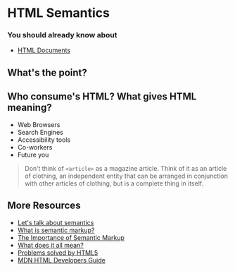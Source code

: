 # HTML Semantics

### You should already know about
* [HTML Documents](/units/html-documents/README.md)

## What's the point?

## Who consume's HTML? What gives HTML meaning?
- Web Browsers
- Search Engines
- Accessibility tools
- Co-workers
- Future you

> Don’t think of `<article>` as a magazine article. Think of it as an article of clothing, an independent entity that can be arranged in conjunction with other articles of clothing, but is a complete thing in itself.

## More Resources

* [Let's talk about semantics](http://html5doctor.com/lets-talk-about-semantics/)
* [What is semantic markup?](http://www.tyssendesign.com.au/articles/faqs/what-is-semantic-mark-up/)
* [The Importance of Semantic Markup](http://shapeshed.com/the_importance_of_semantic_markup/)
* [What does it all mean?](http://diveintohtml5.info/semantics.html)
* [Problems solved by HTML5](https://developer.mozilla.org/en-US/docs/Web/Guide/HTML/Sections_and_Outlines_of_an_HTML5_document)
* [MDN HTML Developers Guide](https://developer.mozilla.org/en-US/docs/Web/Guide/HTML)
